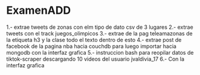 # ExamenADD
1.-
extrae tweets de zonas con elm tipo de dato csv de 3 lugares
2.- 
extrae tweets con el track juegos_olimpicos
3.- 
extrae de la pag teleamazonas de la etiqueta h3 y la clase 
todo el texto dentro de esto
4.-
extrae post de facebook de la pagina nba hacia couchdb para luego importar hacia mongodb con la interfaz grafica
5.-
instruccion bash para reopilar datos de tiktok-scraper descargando 10 videos del usuario jvaldivia_17
6.-
Con la interfaz grafica 
